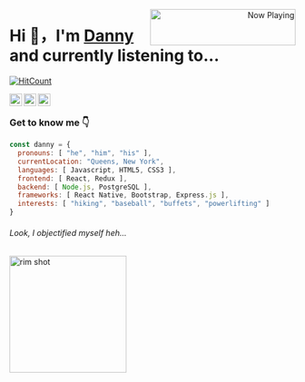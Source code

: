 <p align="right">
   <a href="https://natemoo-re-omega.vercel.app/now-playing?open" target="notarget">
    <img src="https://natemoo-re-omega.vercel.app/now-playing" width="256" height="64" alt="Now Playing" align="right"></img>
  </a>
</p>
<p align="center">
<h1>Hi 👋，I'm <a href="https://dannyboy.dev/">Danny</a> and currently listening to...</h1>
</p>

[![HitCount](http://hits.dwyl.com/dongledan/https://githubcom/dongledan/dongledan.svg)](http://hits.dwyl.com/dongledan/https://githubcom/dongledan/dongledan)


<a href="https://www.linkedin.com/in/d-li/">
  <img align="left" alt ="Danny's LinkedIn" width="22px" src="https://cdn.worldvectorlogo.com/logos/linkedin-icon-1.svg" />
</a>
<a href="https://github.com/dongledan">
  <img align="left" alt="Danny's Github" width="22px" src="https://cdn.worldvectorlogo.com/logos/github-icon.svg" />
</a>
<a href="https://www.strava.com/athletes/12361634">
  <img align="left" width="22px" alt="Danny's Strava" src="https://cdn4.iconfinder.com/data/icons/logos-brands-5/24/strava-512.png" />
</a>

<br />


### Get to know me 👇

```javascript
const danny = {
  pronouns: [ "he", "him", "his" ],
  currentLocation: "Queens, New York",
  languages: [ Javascript, HTML5, CSS3 ],
  frontend: [ React, Redux ],
  backend: [ Node.js, PostgreSQL ],
  frameworks: [ React Native, Bootstrap, Express.js ],
  interests: [ "hiking", "baseball", "buffets", "powerlifting" ]
}
```

###### Look, I objectified myself heh...

<img src="https://media.giphy.com/media/cD7PLGE1KWOhG/giphy.gif" alt="rim shot" width="206">
